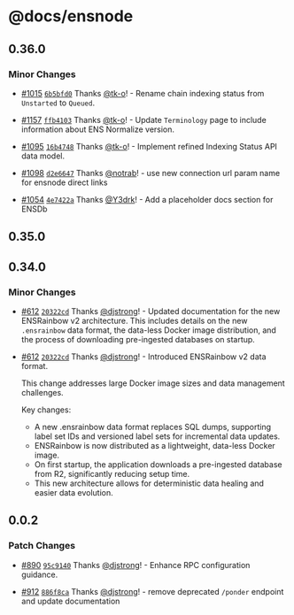 # @docs/ensnode

## 0.36.0

### Minor Changes

- [#1015](https://github.com/namehash/ensnode/pull/1015) [`6b5bfd0`](https://github.com/namehash/ensnode/commit/6b5bfd00a8d8217a76da0bec9d8ee6685adc29e9) Thanks [@tk-o](https://github.com/tk-o)! - Rename chain indexing status from `Unstarted` to `Queued`.

- [#1157](https://github.com/namehash/ensnode/pull/1157) [`ffb4103`](https://github.com/namehash/ensnode/commit/ffb4103aeb2ce3cb4c5a37885de62fa4f435362d) Thanks [@tk-o](https://github.com/tk-o)! - Update `Terminology` page to include information about ENS Normalize version.

- [#1095](https://github.com/namehash/ensnode/pull/1095) [`16b4748`](https://github.com/namehash/ensnode/commit/16b474849386387141fe2534574f8b16defbcb09) Thanks [@tk-o](https://github.com/tk-o)! - Implement refined Indexing Status API data model.

- [#1098](https://github.com/namehash/ensnode/pull/1098) [`d2e6647`](https://github.com/namehash/ensnode/commit/d2e66472cfb7962c3bfe355c9c1587e3e50f2c9d) Thanks [@notrab](https://github.com/notrab)! - use new connection url param name for ensnode direct links

- [#1054](https://github.com/namehash/ensnode/pull/1054) [`4e7422a`](https://github.com/namehash/ensnode/commit/4e7422aed44239548dacf4eba8f2dd9dd1ecd245) Thanks [@Y3drk](https://github.com/Y3drk)! - Add a placeholder docs section for ENSDb

## 0.35.0

## 0.34.0

### Minor Changes

- [#612](https://github.com/namehash/ensnode/pull/612) [`20322cd`](https://github.com/namehash/ensnode/commit/20322cdd0cccd2b14eb8789acd1f0bd42da5bc3b) Thanks [@djstrong](https://github.com/djstrong)! - Updated documentation for the new ENSRainbow v2 architecture. This includes details on the new `.ensrainbow` data format, the data-less Docker image distribution, and the process of downloading pre-ingested databases on startup.

- [#612](https://github.com/namehash/ensnode/pull/612) [`20322cd`](https://github.com/namehash/ensnode/commit/20322cdd0cccd2b14eb8789acd1f0bd42da5bc3b) Thanks [@djstrong](https://github.com/djstrong)! - Introduced ENSRainbow v2 data format.

  This change addresses large Docker image sizes and data management challenges.

  Key changes:

  - A new .ensrainbow data format replaces SQL dumps, supporting label set IDs and versioned label sets for incremental data updates.
  - ENSRainbow is now distributed as a lightweight, data-less Docker image.
  - On first startup, the application downloads a pre-ingested database from R2, significantly reducing setup time.
  - This new architecture allows for deterministic data healing and easier data evolution.

## 0.0.2

### Patch Changes

- [#890](https://github.com/namehash/ensnode/pull/890) [`95c9140`](https://github.com/namehash/ensnode/commit/95c91404bd699705602d5ec19e76242b05057a44) Thanks [@djstrong](https://github.com/djstrong)! - Enhance RPC configuration guidance.

- [#912](https://github.com/namehash/ensnode/pull/912) [`886f8ca`](https://github.com/namehash/ensnode/commit/886f8ca27dfab5302fae4e04a89d1b3fce21cf04) Thanks [@djstrong](https://github.com/djstrong)! - remove deprecated `/ponder` endpoint and update documentation
